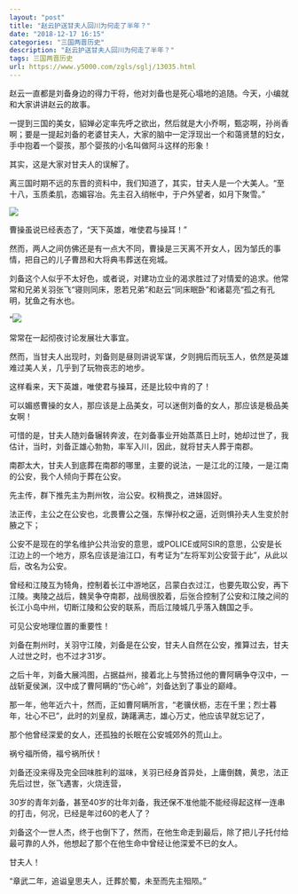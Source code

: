 ```yaml
---
layout: "post"
title: "赵云护送甘夫人回川为何走了半年？"
date: "2018-12-17 16:15"
categories: "三国两晋历史"
description: "赵云护送甘夫人回川为何走了半年？"
tags: 三国两晋历史
url: https://www.y5000.com/zgls/sglj/13035.html
---
```






赵云一直都是刘备身边的得力干将，他对刘备也是死心塌地的追随。今天，小编就和大家讲讲赵云的故事。

一提到三国的美女，貂婵必定率先呼之欲出，然后就是大小乔啊，甄宓啊，孙尚香啊；要是一提起刘备的老婆甘夫人，大家的脑中一定浮现出一个和蔼贤慧的妇女，手中抱着一个婴孩，那个婴孩的小名叫做阿斗这样的形象！

其实，这是大家对甘夫人的误解了。

离三国时期不远的东晋的资料中，我们知道了，其实，甘夫人是一个大美人。“至十八，玉质柔肌，态媚容冶。先主召入绡帐中，于户外望者，如月下聚雪。”

![](https://img.y5000.com/uploads/allimg/170210/11543K532-0.jpg)

曹操虽说已经表态了，“天下英雄，唯使君与操耳！”

然而，两人之间仿佛还是有一点大不同，曹操是三天离不开女人，因为邹氏的事情，把自己的儿子曹昂和大将典韦葬送在宛城。

刘备这个人似乎不太好色，或者说，对建功立业的渴求胜过了对情爱的追求。他常常和兄弟关羽张飞“寝则同床，恩若兄弟”和赵云“同床眠卧”和诸葛亮“孤之有孔明，犹鱼之有水也。

”![](https://img.y5000.com/uploads/allimg/170210/11543J393-1.jpg)

常常在一起彻夜讨论发展壮大事宜。

然而，当甘夫人出现时，刘备则是昼则讲说军谋，夕则拥后而玩玉人，依然是英雄难过美人关，几乎到了玩物丧志的地步。

这样看来，天下英雄，唯使君与操耳，还是比较中肯的了！

可以媚惑曹操的女人，那应该是上品美女，可以迷倒刘备的女人，那应该是极品美女啊！

可惜的是，甘夫人随刘备辗转奔波，在刘备事业开始蒸蒸日上时，她却过世了，我估计，当时，刘备正雄心勃勃，率军入川，因此，就将甘夫人葬于南郡。

南郡太大，甘夫人到底葬在南郡的哪里，主要的说法，一是江北的江陵，一是江南的公安，我个人倾向于葬在公安。

先主传，群下推先主为荆州牧，治公安。权稍畏之，进妹固好。

法正传，主公之在公安也，北畏曹公之强，东惮孙权之逼，近则惧孙夫人生变於肘腋之下；

公安不是现在的学名维护公共治安的意思，或POLICE或阿SIR的意思，公安是长江边上的一个地方，原名应该是油江口，有考证为“左将军刘公安营于此”，从此以后，改名为公安。

曾经和江陵互为犄角，控制着长江中游地区，吕蒙白衣过江，也要先取公安，再下江陵。夷陵之战后，魏吴争夺南郡，战局很胶着，后张合控制了公安和江陵之间的长江小岛中州，切断江陵和公安的联系，而后江陵城几乎落入魏国之手。

可见公安地理位置的重要性！

刘备在荆州时，关羽守江陵，刘备是在公安，甘夫人自然在公安，推算过去，甘夫人过世之时，也不过才31岁。

之后十年，刘备大展鸿图，占据益州，接着北上与赞扬过他的曹阿瞒争夺汉中，一战斩夏侯渊，汉中成了曹阿瞒的“伤心岭”，刘备达到了事业的巅峰。

那一年，他年近六十，然而，正如曹阿瞒所言，“老骥伏枥，志在千里；烈士暮年，壮心不已”，此时的刘皇叔，踌躇满志，雄心万丈，他应该早就忘记了，

那个他曾经深爱的女人，还孤独的长眠在公安城郊外的荒山上。

祸兮福所倚，福兮祸所伏！

刘备还没来得及完全回味胜利的滋味，关羽已经身首异处，上庸倒魏，黄忠，法正先后过世，张飞遇害，火烧连营，

30岁的青年刘备，甚至40岁的壮年刘备，我还保不准他能不能经得起这样一连串的打击，何况，已经是年过60的老人了？

刘备这个一世人杰，终于也倒下了，然而，在他生命走到最后，除了把儿子托付给最可靠的人外，他想起了那个在他生命中曾经让他深爱不已的女人。

甘夫人！

“章武二年，追谥皇思夫人，迁葬於蜀，未至而先主殂陨。”

